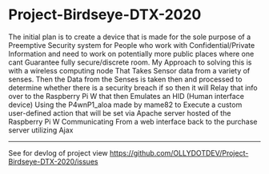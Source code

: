 # Project-Birdseye-DTX-2020
The initial plan is to create a device that is made for the sole purpose of a Preemptive Security system for People who work with Confidential/Private Information and need to work on potentially more public places where one cant Guarantee fully secure/discrete room.    My Approach to solving this is with a wireless computing node  That Takes Sensor data from a variety of senses. Then the Data from the Senses is taken then and processed to determine whether there is a security breach if so then it will Relay that info over to the Raspberry Pi W that then Emulates an HID (Human interface device) Using the P4wnP1_aloa made by mame82 to Execute a custom user-defined action that will be set via  Apache server hosted of the Raspberry Pi W Communicating From a web interface back to the purchase server utilizing Ajax

________
See for devlog of project
view https://github.com/OLLYDOTDEV/Project-Birdseye-DTX-2020/issues
